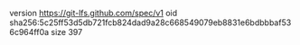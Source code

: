 version https://git-lfs.github.com/spec/v1
oid sha256:5c25ff53d5db721fcb824dad9a28c668549079eb8831e6bdbbbaf536c964ff0a
size 397
